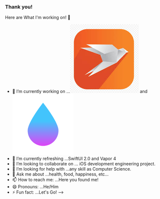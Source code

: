 ### Thank you! 

Here are What I'm working on! 👋


- 🔭 I’m currently working on ...![image of swift paper](https://github.com/rogerbay/image-public/blob/master/swiftUp-png.png) and ![image of vapor](https://github.com/rogerbay/image-public/blob/master/vapordroplet.png)
- 🌱 I’m currently refreshing ...SwiftUI 2.0 and Vapor 4
- 👯 I’m looking to collaborate on ... iOS development engineering project.
- 🤔 I’m looking for help with ...any skill as Computer Science.
- 💬 Ask me about ...health, food, happiness, etc...
- 📫 How to reach me: ...Here you found me!
- 😄 Pronouns: ...He/Him
- ⚡ Fun fact: ...Let's Go!
-->
